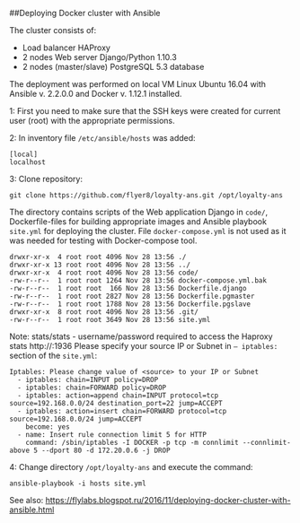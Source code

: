 ##Deploying Docker cluster with Ansible

The cluster consists of:
* Load balancer HAProxy
* 2 nodes Web server Django/Python 1.10.3
* 2 nodes (master/slave) PostgreSQL 5.3 database

The deployment was performed on local VM Linux Ubuntu 16.04 with Ansible v. 2.2.0.0 and Docker v. 1.12.1 installed. 

1: First you need to make sure that the SSH keys were created for current user (root) with the appropriate permissions.

2: In inventory file ```/etc/ansible/hosts``` was added:
```
[local]
localhost
```
3: Clone repository:
```
git clone https://github.com/flyer8/loyalty-ans.git /opt/loyalty-ans
```
The directory contains scripts of the Web application Django in ```code/```, Dockerfile-files for building appropriate images and Ansible playbook ```site.yml``` for deploying the cluster. File ```docker-compose.yml``` is not used as it was needed for testing with Docker-compose tool.
```
drwxr-xr-x  4 root root 4096 Nov 28 13:56 ./
drwxr-xr-x 13 root root 4096 Nov 28 13:56 ../
drwxr-xr-x  4 root root 4096 Nov 28 13:56 code/
-rw-r--r--  1 root root 1264 Nov 28 13:56 docker-compose.yml.bak
-rw-r--r--  1 root root  166 Nov 28 13:56 Dockerfile.django
-rw-r--r--  1 root root 2827 Nov 28 13:56 Dockerfile.pgmaster
-rw-r--r--  1 root root 1788 Nov 28 13:56 Dockerfile.pgslave
drwxr-xr-x  8 root root 4096 Nov 28 13:56 .git/
-rw-r--r--  1 root root 3649 Nov 28 13:56 site.yml
```
Note: 
stats/stats	- username/password required to access the Haproxy stats http://<host-ip>:1936
Please specify your source IP or Subnet in ```– iptables:``` section of the ```site.yml```:
```
Iptables: Please change value of <source> to your IP or Subnet
  - iptables: chain=INPUT policy=DROP
  - iptables: chain=FORWARD policy=DROP
  - iptables: action=append chain=INPUT protocol=tcp source=192.168.0.0/24 destination_port=22 jump=ACCEPT
  - iptables: action=insert chain=FORWARD protocol=tcp source=192.168.0.0/24 jump=ACCEPT
    become: yes
  - name: Insert rule connection limit 5 for HTTP
    command: /sbin/iptables -I DOCKER -p tcp -m connlimit --connlimit-above 5 --dport 80 -d 172.20.0.6 -j DROP
```
4: Change directory ```/opt/loyalty-ans```  and execute the command:
```
ansible-playbook -i hosts site.yml
```
See also: https://flylabs.blogspot.ru/2016/11/deploying-docker-cluster-with-ansible.html
